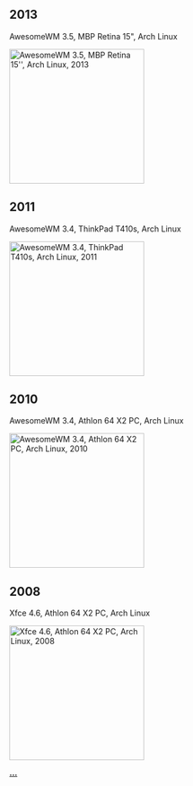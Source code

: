 ## 2013

AwesomeWM 3.5, MBP Retina 15", Arch Linux

[<img src="https://github.com/tdy/screenshots/awesome_20130301_2880x1800.png" width="240px" alt="AwesomeWM 3.5, MBP Retina 15'', Arch Linux, 2013" />](https://github.com/tdy/dots/raw/master/screenshots/awesome_20130301_2880x1800.png)

## 2011

AwesomeWM 3.4, ThinkPad T410s, Arch Linux

[<img src="https://github.com/tdy/screenshots/awesome_20110217_1440x900.png" width="240px" alt="AwesomeWM 3.4, ThinkPad T410s, Arch Linux, 2011" />](https://github.com/tdy/dots/raw/master/screenshots/awesome_20110217_1440x900.png)

## 2010

AwesomeWM 3.4, Athlon 64 X2 PC, Arch Linux

[<img src="https://github.com/tdy/screenshots/awesome_20100113_1680x1050.png" width="240px" alt="AwesomeWM 3.4, Athlon 64 X2 PC, Arch Linux, 2010" />](https://github.com/tdy/dots/raw/master/screenshots/awesome_20100113_1680x1050.png)

## 2008

Xfce 4.6, Athlon 64 X2 PC, Arch Linux

[<img src="https://github.com/tdy/screenshots/xfce_20080929_1680x1050.png" width="240px" alt="Xfce 4.6, Athlon 64 X2 PC, Arch Linux, 2008" />](https://github.com/tdy/dots/raw/master/screenshots/xfce_20080929_1680x1050.png)

[**...**](https://github.com/tdy/screenshots)
